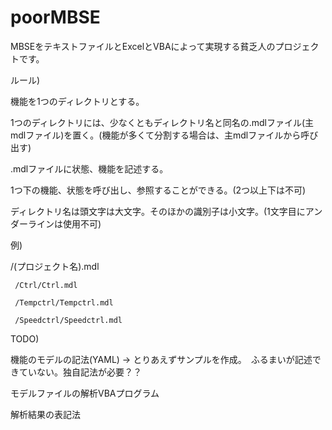 # poorMBSE

MBSEをテキストファイルとExcelとVBAによって実現する貧乏人のプロジェクトです。


ルール)

機能を1つのディレクトリとする。

1つのディレクトリには、少なくともディレクトリ名と同名の.mdlファイル(主mdlファイル)を置く。(機能が多くて分割する場合は、主mdlファイルから呼び出す)

.mdlファイルに状態、機能を記述する。

1つ下の機能、状態を呼び出し、参照することができる。(2つ以上下は不可)

ディレクトリ名は頭文字は大文字。そのほかの識別子は小文字。(1文字目にアンダーラインは使用不可)

例)

/(プロジェクト名).mdl

     /Ctrl/Ctrl.mdl

     /Tempctrl/Tempctrl.mdl
    
     /Speedctrl/Speedctrl.mdl


TODO)

機能のモデルの記法(YAML) -> とりあえずサンプルを作成。　ふるまいが記述できていない。独自記法が必要？？

モデルファイルの解析VBAプログラム

解析結果の表記法
